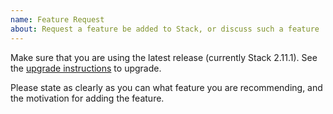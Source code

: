 ```yaml
---
name: Feature Request
about: Request a feature be added to Stack, or discuss such a feature
---
```


Make sure that you are using the latest release (currently Stack 2.11.1). See the
[upgrade instructions](http://docs.haskellstack.org/en/stable/install_and_upgrade/#upgrade)
to upgrade.

Please state as clearly as you can what feature you are recommending, and the
motivation for adding the feature.
